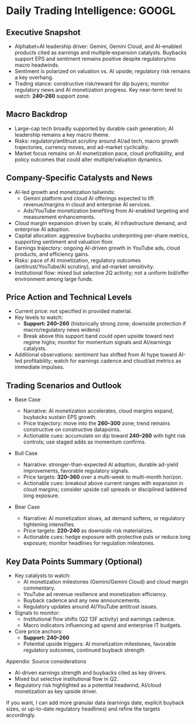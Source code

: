 # Daily Trading Intelligence: GOOGL

## Executive Snapshot
- Alphabet=AI leadership driver: Gemini, Gemini Cloud, and AI-enabled products cited as earnings and multiple‑expansion catalysts. Buybacks support EPS and sentiment remains positive despite regulatory/mo macro headwinds.
- Sentiment is polarized on valuation vs. AI upside; regulatory risk remains a key overhang.
- Trading stance: constructive risk/reward for dip buyers; monitor regulatory news and AI monetization progress. Key near-term level to watch: **$240–$260** support zone.

## Macro Backdrop
- Large-cap tech broadly supported by durable cash generation; AI leadership remains a key macro theme.
- Risks: regulatory/antitrust scrutiny around AI/ad tech, macro growth trajectories, currency moves, and ad-market cyclicality.
- Market focus remains on AI monetization pace, cloud profitability, and policy outcomes that could alter multiple/valuation dynamics.

## Company-Specific Catalysts and News
- AI-led growth and monetization tailwinds:
  - Gemini platform and cloud AI offerings expected to lift revenue/margins in cloud and enterprise AI services.
  - Ads/YouTube monetization benefiting from AI-enabled targeting and measurement enhancements.
- Cloud margin expansion driven by scale, AI infrastructure demand, and enterprise AI adoption.
- Capital allocation: aggressive buybacks underpinting per-share metrics, supporting sentiment and valuation floor.
- Earnings trajectory: ongoing AI-driven growth in YouTube ads, cloud products, and efficiency gains.
- Risks: pace of AI monetization, regulatory outcomes (antitrust/YouTube/AI scrutiny), and ad-market sensitivity.
- Institutional flow: mixed but selective 2Q activity; not a uniform bid/offer environment among large funds.

## Price Action and Technical Levels
- Current price: not specified in provided material.
- Key levels to watch:
  - **Support: $240–$260** (historically strong zone; downside protection if macro/regulatory news widens)
  - Break above this support band could open upside toward next regime highs; monitor for momentum signals and AI/earnings catalysts.
- Additional observations: sentiment has shifted from AI hype toward AI-led profitability; watch for earnings cadence and cloud/ad metrics as immediate impulses.

## Trading Scenarios and Outlook

- Base Case
  - Narrative: AI monetization accelerates, cloud margins expand, buybacks sustain EPS growth.
  - Price trajectory: move into the **$260–$300** zone; trend remains constructive on constructive datapoints.
  - Actionable cues: accumulate on dip toward **$240–$260** with tight risk controls; use staged adds as momentum confirms.

- Bull Case
  - Narrative: stronger-than-expected AI adoption, durable ad-yield improvements, favorable regulatory signals.
  - Price targets: **$320–$360** over a multi-week to multi-month horizon.
  - Actionable cues: breakout above current ranges with expansion in cloud margins; consider upside call spreads or disciplined laddered long exposure.

- Bear Case
  - Narrative: AI monetization slows, ad demand softens, or regulatory tightening intensifies.
  - Price targets: **$220–$240** as downside risk materializes.
  - Actionable cues: hedge exposure with protective puts or reduce long exposure; monitor headlines for regulation milestones.

## Key Data Points Summary (Optional)
- Key catalysts to watch:
  - AI monetization milestones (Gemini/Gemini Cloud) and cloud margin commentary.
  - YouTube ad revenue resilience and monetization efficiency.
  - Buyback cadence and any new announcements.
  - Regulatory updates around AI/YouTube antitrust issues.
- Signals to monitor:
  - Institutional flow shifts (Q2 13F activity) and earnings cadence.
  - Macro indicators influencing ad spend and enterprise IT budgets.
- Core price anchors:
  - **Support: $240–$260**
  - Potential upside triggers: AI monetization milestones, favorable regulatory outcomes, continued buyback strength

Appendix: Source considerations
- AI-driven earnings strength and buybacks cited as key drivers.
- Mixed but selective institutional flow in Q2.
- Regulatory risk highlighted as a potential headwind; AI/cloud monetization as key upside driver.

If you want, I can add more granular data (earnings date, explicit buyback sizes, or up-to-date regulatory headlines) and refine the targets accordingly.
